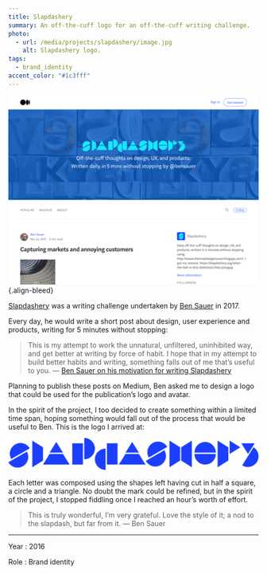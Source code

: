 ```yaml
---
title: Slapdashery
summary: An off-the-cuff logo for an off-the-cuff writing challenge.
photo:
  - url: /media/projects/slapdashery/image.jpg
    alt: Slapdashery logo.
tags:
  - brand_identity
accent_color: "#1c3fff"
---
```


![The Shapdashery publication on Medium.](/media/projects/slapdashery/homepage.png#screenshot)
{.align-bleed}

[Slapdashery][1] was a writing challenge undertaken by [Ben Sauer][2] in 2017.

Every day, he would write a short post about design, user experience and products, writing for 5 minutes without stopping:

> This is my attempt to work the unnatural, unfiltered, uninhibited way, and get better at writing by force of habit. I hope that in my attempt to build better habits and writing, something falls out of me that’s useful to you.
> — [Ben Sauer on his motivation for writing Slapdashery][3]

Planning to publish these posts on Medium, Ben asked me to design a logo that could be used for the publication’s logo and avatar.

In the spirit of the project, I too decided to create something within a limited time span, hoping something would fall out of the process that would be useful to Ben. This is the logo I arrived at:

![The Slapdashery logo.](/media/projects/slapdashery/logo.svg "The Slapdashery logo.")

Each letter was composed using the shapes left having cut in half a square, a circle and a triangle. No doubt the mark could be refined, but in the spirit of the project, I stopped fiddling once I reached an hour’s worth of effort.

> This is truly wonderful, I’m very grateful. Love the style of it; a nod to the slapdash, but far from it.
> — Ben Sauer

---

Year
: 2016

Role
: Brand identity

[1]: https://medium.com/slapdashery
[2]: https://bensauer.net
[3]: https://medium.com/slapdashery/what-the-hell-is-this-69d53e43c796

